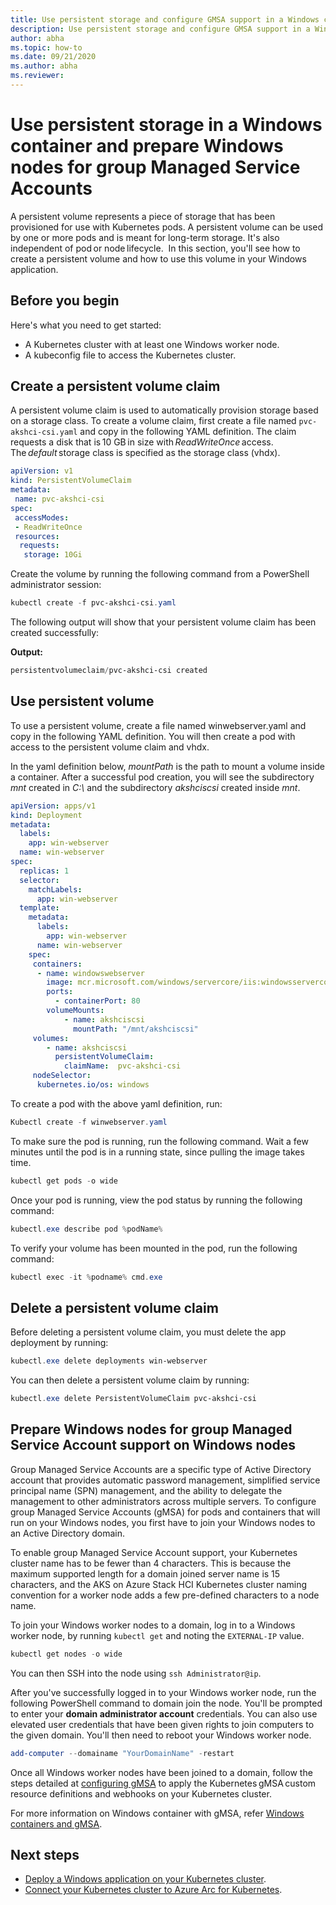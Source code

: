 ```yaml
---
title: Use persistent storage and configure GMSA support in a Windows container
description: Use persistent storage and configure GMSA support in a Windows container
author: abha
ms.topic: how-to
ms.date: 09/21/2020
ms.author: abha
ms.reviewer: 
---
```


# Use persistent storage in a Windows container and prepare Windows nodes for group Managed Service Accounts

A persistent volume represents a piece of storage that has been provisioned for use with Kubernetes pods. A persistent volume can be used by one or more pods and is meant for long-term storage. It's also independent of pod or node lifecycle.  In this section, you'll see how to create a persistent volume and how to use this volume in your Windows application.

## Before you begin

Here's what you need to get started:

* A Kubernetes cluster with at least one Windows worker node.
* A kubeconfig file to access the Kubernetes cluster.


## Create a persistent volume claim

A persistent volume claim is used to automatically provision storage based on a storage class. To create a volume claim, first create a file named `pvc-akshci-csi.yaml` and copy in the following YAML definition. The claim requests a disk that is 10 GB in size with *ReadWriteOnce* access. The *default* storage class is specified as the storage class (vhdx).  

```yaml
apiVersion: v1
kind: PersistentVolumeClaim
metadata:
 name: pvc-akshci-csi
spec:
 accessModes:
 - ReadWriteOnce
 resources:
  requests:
   storage: 10Gi
```
Create the volume by running the following command from a PowerShell administrator session: 

```PowerShell
kubectl create -f pvc-akshci-csi.yaml 
```
The following output will show that your persistent volume claim has been created successfully:

**Output:**
```PowerShell
persistentvolumeclaim/pvc-akshci-csi created
```

## Use persistent volume

To use a persistent volume, create a file named winwebserver.yaml and copy in the following YAML definition. You will then create a pod with access to the persistent volume claim and vhdx. 

In the yaml definition below, *mountPath* is the path to mount a volume inside a container. After a successful pod creation, you will see the subdirectory *mnt* created in *C:\\* and the subdirectory *akshciscsi* created inside *mnt*.


```yaml
apiVersion: apps/v1 
kind: Deployment 
metadata: 
  labels: 
    app: win-webserver 
  name: win-webserver 
spec: 
  replicas: 1 
  selector: 
    matchLabels: 
      app: win-webserver 
  template: 
    metadata: 
      labels: 
        app: win-webserver 
      name: win-webserver 
    spec: 
     containers: 
      - name: windowswebserver 
        image: mcr.microsoft.com/windows/servercore/iis:windowsservercore-ltsc2019 
        ports:  
          - containerPort: 80    
        volumeMounts: 
            - name: akshciscsi 
              mountPath: "/mnt/akshciscsi" 
     volumes: 
        - name: akshciscsi 
          persistentVolumeClaim: 
            claimName:  pvc-akshci-csi 
     nodeSelector: 
      kubernetes.io/os: windows 
```

To create a pod with the above yaml definition, run:

```PowerShell
Kubectl create -f winwebserver.yaml 
```

To make sure the pod is running, run the following command. Wait a few minutes until the pod is in a running state, since pulling the image takes time.

```PowerShell
kubectl get pods -o wide 
```
Once your pod is running, view the pod status by running the following command: 

```PowerShell
kubectl.exe describe pod %podName% 
```

To verify your volume has been mounted in the pod, run the following command:

```PowerShell
kubectl exec -it %podname% cmd.exe 
```

## Delete a persistent volume claim

Before deleting a persistent volume claim, you must delete the app deployment by running:

```PowerShell
kubectl.exe delete deployments win-webserver
```

You can then delete a persistent volume claim by running:

```PowerShell
kubectl.exe delete PersistentVolumeClaim pvc-akshci-csi
```

## Prepare Windows nodes for group Managed Service Account support on Windows nodes

Group Managed Service Accounts are a specific type of Active Directory account that provides automatic password management, simplified service principal name (SPN) management, and the ability to delegate the management to other administrators across multiple servers. To configure group Managed Service Accounts (gMSA) for pods and containers that will run on your Windows nodes, you first have to join your Windows nodes to an Active Directory domain.

To enable group Managed Service Account support, your Kubernetes cluster name has to be fewer than 4 characters. This is because the maximum supported length for a domain joined server name is 15 characters, and the AKS on Azure Stack HCI Kubernetes cluster naming convention for a worker node adds a few pre-defined characters to a node name.

To join your Windows worker nodes to a domain, log in to a Windows worker node, by running `kubectl get` and noting the `EXTERNAL-IP` value.

```PowerShell
kubectl get nodes -o wide
``` 

You can then SSH into the node using `ssh Administrator@ip`. 

After you've successfully logged in to your Windows worker node, run the following PowerShell command to domain join the node. You'll be prompted to enter your **domain administrator account** credentials. You can also use elevated user credentials that have been given rights to join computers to the given domain. You'll then need to reboot your Windows worker node.

```PowerShell
add-computer --domainame "YourDomainName" -restart
```

Once all Windows worker nodes have been joined to a domain, follow the steps detailed at [configuring gMSA](https://kubernetes.io/docs/tasks/configure-pod-container/configure-gmsa) to apply the Kubernetes gMSA custom resource definitions and webhooks on your Kubernetes cluster.

For more information on Windows container with gMSA, refer [Windows containers and gMSA](/virtualization/windowscontainers/manage-containers/manage-serviceaccounts). 

## Next steps
- [Deploy a Windows application on your Kubernetes cluster](./deploy-windows-application.md).
- [Connect your Kubernetes cluster to Azure Arc for Kubernetes](./connect-to-arc.md).
